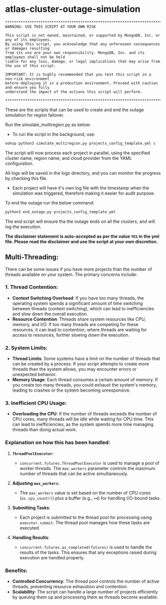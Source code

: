 # atlas-cluster-outage-simulation

    ****************************************************************************************************
    WARNING: USE THIS SCRIPT AT YOUR OWN RISK
    
    This script is not owned, maintained, or supported by MongoDB, Inc. or any of its employees. 
    By using this script, you acknowledge that any unforeseen consequences or damages resulting 
    from its use are your own responsibility. MongoDB, Inc. and its employees shall not be held 
    liable for any loss, damage, or legal implications that may arise from the use of this script.
    
    IMPORTANT: It is highly recommended that you test this script in a non-risk environment 
    before deploying it in a production environment. Proceed with caution and ensure you fully 
    understand the impact of the actions this script will perform.
    
    ****************************************************************************************************

These are the scripts that can be used to create and end the outage simulation for region failover.

Run the simulate_multiregion.py as below:

- To run the script in the background, use:
  
```python
nohup python3 simulate_multiregion.py projects_config_template.yml &

```

The script will now process each project in parallel, using the specified cluster name, region name, and cloud provider from the YAML configuration.

All logs will be saved in the logs directory, and you can monitor the progress by checking this file.
- Each project will have it's own log file with the timestamp when the simulation was triggered, therefore making it easier for audit purpose.

To end the outage run the below command:

```python
python3 end_outage.py projects_config_template.yml

```

The end script will ensure tha the outage ends on all the clusters, and will log the execution.

**The disclaimer statement is auto-accepted as per the value `YES` in the yml file. Please read the disclaimer and use the script at your own discretion.**

## Multi-Threading:

There can be some issues if you have more projects than the number of threads available on your system. The primary concerns include:

### 1. **Thread Contention**:
   - **Context Switching Overhead**: If you have too many threads, the operating system spends a significant amount of time switching between threads (context switching), which can lead to inefficiencies and slow down the overall execution.
   - **Resource Contention**: Threads share system resources like CPU, memory, and I/O. If too many threads are competing for these resources, it can lead to contention, where threads are waiting for access to resources, further slowing down the execution.

### 2. **System Limits**:
   - **Thread Limits**: Some systems have a limit on the number of threads that can be created by a process. If your script attempts to create more threads than the system allows, you may encounter errors or unexpected behavior.
   - **Memory Usage**: Each thread consumes a certain amount of memory. If you create too many threads, you could exhaust the system's memory, leading to crashes or the system becoming unresponsive.

### 3. **Inefficient CPU Usage**:
   - **Overloading the CPU**: If the number of threads exceeds the number of CPU cores, many threads will be idle while waiting for CPU time. This can lead to inefficiencies, as the system spends more time managing threads than doing actual work.

### Explanation on how this has been handled:

1. **`ThreadPoolExecutor`**:
   - `concurrent.futures.ThreadPoolExecutor` is used to manage a pool of worker threads. The `max_workers` parameter controls the maximum number of threads that can be active simultaneously.
   
2. **Adjusting `max_workers`**:
   - The `max_workers` value is set based on the number of CPU cores (`os.cpu_count()`) plus a buffer (e.g., `+4`) for handling I/O-bound tasks.

3. **Submitting Tasks**:
   - Each project is submitted to the thread pool for processing using `executor.submit`. The thread pool manages how these tasks are executed.

4. **Handling Results**:
   - `concurrent.futures.as_completed(futures)` is used to handle the results of the tasks. This ensures that any exceptions raised during execution are handled properly.

### Benefits:

- **Controlled Concurrency**: The thread pool controls the number of active threads, preventing resource exhaustion and contention.
- **Scalability**: The script can handle a large number of projects efficiently by queuing them up and processing them as threads become available.
